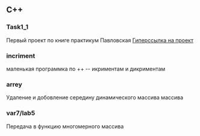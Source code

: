 ## C++ 

### Task1_1
Первый проект по книге практикум Павловская
<a href="https://github.com/ilya-uzun/Learning/tree/master/C%2B%2B/Task1_1/" title="Перейти в проект на GitHab"> Гиперссылка на проект</a>

### incriment
маленькая программка по ++ -- икриментам и дикриментам

### arrey
Удаление и добовление середину динамического массива массива

### var7/lab5
Передача в функцию многомерного массива
